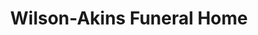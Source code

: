 ---
title: "Wilson-Akins Funeral Home"
url: /detroit/wilson-akins-funeral-home/
shop: Bestattungen
---
